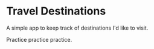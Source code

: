 # Travel Destinations

A simple app to keep track of destinations I'd like to visit.

Practice practice practice.
